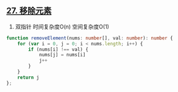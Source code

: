 ## [27. 移除元素](https://leetcode.cn/problems/remove-element/)

1. 双指针 时间复杂度O(n) 空间复杂度O(1)
```ts
function removeElement(nums: number[], val: number): number {
    for (var i = 0, j = 0; i < nums.length; i++) {
        if (nums[i] !== val) {
            nums[j] = nums[i]
            j++
        }
    }
    return j
};
```